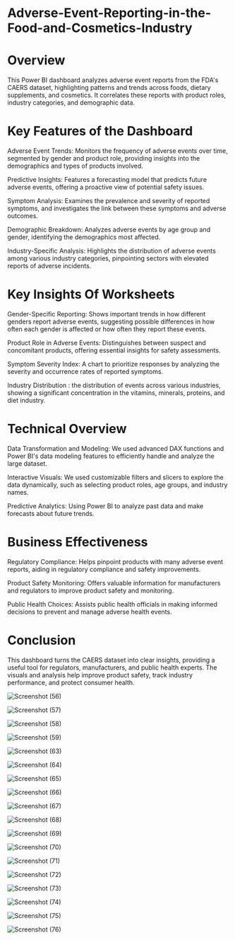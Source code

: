 # Adverse-Event-Reporting-in-the-Food-and-Cosmetics-Industry
# Overview
This Power BI dashboard analyzes adverse event reports from the FDA's CAERS dataset, highlighting patterns and trends across foods, dietary supplements, and cosmetics. It correlates these reports with product roles, industry categories, and demographic data.

# Key Features of the Dashboard

Adverse Event Trends: Monitors the frequency of adverse events over time, segmented by gender and product role, providing insights into the demographics and types of products involved.

Predictive Insights: Features a forecasting model that predicts future adverse events, offering a proactive view of potential safety issues.

Symptom Analysis: Examines the prevalence and severity of reported symptoms, and investigates the link between these symptoms and adverse outcomes.

Demographic Breakdown: Analyzes adverse events by age group and gender, identifying the demographics most affected.

Industry-Specific Analysis: Highlights the distribution of adverse events among various industry categories, pinpointing sectors with elevated reports of adverse incidents.

# Key Insights Of Worksheets

Gender-Specific Reporting: Shows important trends in how different genders report adverse events, suggesting possible differences in how often each gender is affected or how often they report these events.

Product Role in Adverse Events: Distinguishes between suspect and concomitant products, offering essential insights for safety assessments.

Symptom Severity Index: A chart to prioritize responses by analyzing the severity and occurrence rates of reported symptoms.

Industry Distribution : the distribution of events across various industries, showing a significant concentration in the vitamins, minerals, proteins, and diet industry.

# Technical Overview

Data Transformation and Modeling: We used advanced DAX functions and Power BI's data modeling features to efficiently handle and analyze the large dataset.

Interactive Visuals: We used customizable filters and slicers to explore the data dynamically, such as selecting product roles, age groups, and industry names.

Predictive Analytics: Using Power BI to analyze past data and make forecasts about future trends.

# Business Effectiveness

Regulatory Compliance: Helps pinpoint products with many adverse event reports, aiding in regulatory compliance and safety improvements.

Product Safety Monitoring: Offers valuable information for manufacturers and regulators to improve product safety and monitoring.

Public Health Choices: Assists public health officials in making informed decisions to prevent and manage adverse health events.

# Conclusion
This dashboard turns the CAERS dataset into clear insights, providing a useful tool for regulators, manufacturers, and public health experts. The visuals and analysis help improve product safety, track industry performance, and protect consumer health.


![Screenshot (56)](https://github.com/Shubham999-code/Adverse-Event-Reporting-in-the-Food-and-Cosmetics-Industry/assets/120647088/64147960-9af5-4d6a-83bc-ce38847da1fc)


![Screenshot (57)](https://github.com/Shubham999-code/Adverse-Event-Reporting-in-the-Food-and-Cosmetics-Industry/assets/120647088/d65da7b3-9300-4824-9197-c9b03b772f1a)


![Screenshot (58)](https://github.com/Shubham999-code/Adverse-Event-Reporting-in-the-Food-and-Cosmetics-Industry/assets/120647088/79a42662-0452-4ca7-b2fe-ce2f0c7c2f43)

![Screenshot (59)](https://github.com/Shubham999-code/Adverse-Event-Reporting-in-the-Food-and-Cosmetics-Industry/assets/120647088/57134753-8e8c-42fe-ae2a-d3245ba943e2)


![Screenshot (63)](https://github.com/Shubham999-code/Adverse-Event-Reporting-in-the-Food-and-Cosmetics-Industry/assets/120647088/594ad0ca-b1ed-4717-812c-176dce34d6bd)


![Screenshot (64)](https://github.com/Shubham999-code/Adverse-Event-Reporting-in-the-Food-and-Cosmetics-Industry/assets/120647088/3df6d786-bbcf-4c5b-b429-5e2c218315e2)


![Screenshot (65)](https://github.com/Shubham999-code/Adverse-Event-Reporting-in-the-Food-and-Cosmetics-Industry/assets/120647088/db4f8d6b-014f-42c2-b8d8-b7a6e1bc2422)


![Screenshot (66)](https://github.com/Shubham999-code/Adverse-Event-Reporting-in-the-Food-and-Cosmetics-Industry/assets/120647088/25689ae9-da7a-47a6-90da-dcfc82836125)


![Screenshot (67)](https://github.com/Shubham999-code/Adverse-Event-Reporting-in-the-Food-and-Cosmetics-Industry/assets/120647088/1612edbb-7e5e-45f8-8dde-57f31fd9eae5)


![Screenshot (68)](https://github.com/Shubham999-code/Adverse-Event-Reporting-in-the-Food-and-Cosmetics-Industry/assets/120647088/68ea60a7-68ed-4fed-ad7c-ffee81c25e84)



![Screenshot (69)](https://github.com/Shubham999-code/Adverse-Event-Reporting-in-the-Food-and-Cosmetics-Industry/assets/120647088/559681d7-2bd0-4f6d-9f43-3dbe10b193e1)



![Screenshot (70)](https://github.com/Shubham999-code/Adverse-Event-Reporting-in-the-Food-and-Cosmetics-Industry/assets/120647088/47727181-7833-48a7-8b67-2f7a0a7cc965)



![Screenshot (71)](https://github.com/Shubham999-code/Adverse-Event-Reporting-in-the-Food-and-Cosmetics-Industry/assets/120647088/7c96aba8-f177-44ba-99b2-0abc93c47e59)



![Screenshot (72)](https://github.com/Shubham999-code/Adverse-Event-Reporting-in-the-Food-and-Cosmetics-Industry/assets/120647088/3e78cb4f-b235-4488-b2a5-51a640c2da9c)



![Screenshot (73)](https://github.com/Shubham999-code/Adverse-Event-Reporting-in-the-Food-and-Cosmetics-Industry/assets/120647088/408632bb-08e8-4135-a897-cc152d706ea1)



![Screenshot (74)](https://github.com/Shubham999-code/Adverse-Event-Reporting-in-the-Food-and-Cosmetics-Industry/assets/120647088/baaea74f-873e-4ced-b0a8-bb870f9b455d)



![Screenshot (75)](https://github.com/Shubham999-code/Adverse-Event-Reporting-in-the-Food-and-Cosmetics-Industry/assets/120647088/00781d47-fd67-40b2-9fde-70f2a9d78472)



![Screenshot (76)](https://github.com/Shubham999-code/Adverse-Event-Reporting-in-the-Food-and-Cosmetics-Industry/assets/120647088/d1d0c184-8f6c-456a-b5b8-3bfee7a9c673)




